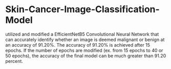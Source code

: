 # Skin-Cancer-Image-Classification-Model

utilized and modified a EfficientNetB5 Convolutional Neural Network that can accurately identify whether an image is deemed malignant or benign at an accuracy of 91.20%. The accuracy of 91.20% is achieved after 15 epochs. If the number of epochs are modified (ex. from 15 epochs to 40 or 50 epochs), the accuracy of the final model can be much greater than 91.20 percent.

